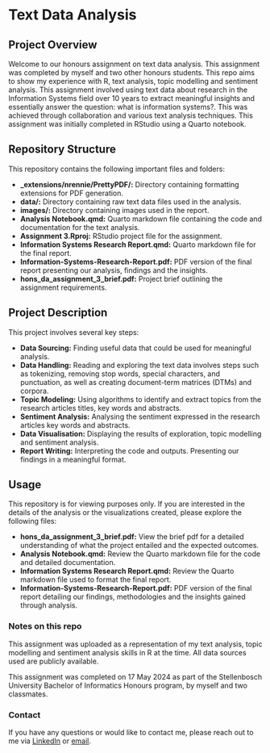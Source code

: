 # Text Data Analysis

## Project Overview

Welcome to our honours assignment on text data analysis. This assignment was completed by myself and two other honours students. This repo aims to show my experience with R, text analysis, topic modelling and sentiment analysis. This assignment involved using text data about research in the Information Systems field over 10 years to extract meaningful insights and essentially answer the question: what is information systems?. This was achieved through collaboration and various  text analysis techniques. This assignment was initially completed in RStudio using a Quarto notebook.

## Repository Structure

This repository contains the following important files and folders:

- **_extensions/nrennie/PrettyPDF/:** Directory containing formatting extensions for PDF generation.
- **data/:** Directory containing raw text data files used in the analysis.
- **images/:** Directory containing images used in the report.
- **Analysis Notebook.qmd:** Quarto markdown file containing the code and documentation for the text analysis.
- **Assignment 3.Rproj:** RStudio project file for the assignment.
- **Information Systems Research Report.qmd:** Quarto markdown file for the final report.
- **Information-Systems-Research-Report.pdf:** PDF version of the final report presenting our analysis, findings and the insights.
- **hons_da_assignment_3_brief.pdf:** Project brief outlining the assignment requirements.

## Project Description

This project involves several key steps:

-   **Data Sourcing:** Finding useful data that could be used for meaningful analysis.
-   **Data Handling:** Reading and exploring the text data involves steps such as tokenizing, removing stop words, special characters, and punctuation, as well as creating document-term matrices (DTMs) and corpora.
-   **Topic Modeling:** Using algorithms to identify and extract topics from the research articles titles, key words and abstracts.
-   **Sentiment Analysis:** Analysing the sentiment expressed in the research articles key words and abstracts.
-   **Data Visualisation:** Displaying the results of exploration, topic modelling and sentiment analysis.
-   **Report Writing:** Interpreting the code and outputs. Presenting our findings in a meaningful format.

## Usage

This repository is for viewing purposes only. If you are interested in the details of the analysis or the visualizations created, please explore the following files:

- **hons_da_assignment_3_brief.pdf:** View the brief pdf for a detailed understanding of what the project entailed and the expected outcomes.
- **Analysis Notebook.qmd:** Review the Quarto markdown file for the code and detailed documentation.
- **Information Systems Research Report.qmd:** Review the Quarto markdown file used to format the final report.
- **Information-Systems-Research-Report.pdf:** PDF version of the final report detailing our findings, methodologies and the insights gained through analysis.

### Notes on this repo

This assignment was uploaded as a representation of my text analysis, topic modelling and sentiment analysis skills in R at the time. All data sources used are publicly available.

This assignment was completed on 17 May 2024 as part of the Stellenbosch University Bachelor of Informatics Honours program, by myself and two classmates.

### Contact

If you have any questions or would like to contact me, please reach out to me via [LinkedIn](https://www.linkedin.com/in/camryn-twaddle-958a79262/) or [email](cammietwaddle@gmail.com).
